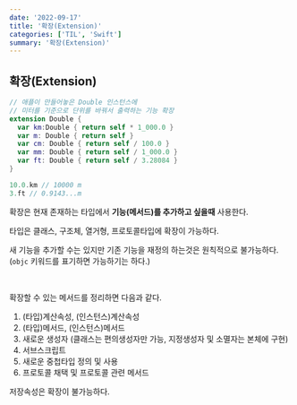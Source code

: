 ```yaml
---
date: '2022-09-17'
title: '확장(Extension)'
categories: ['TIL', 'Swift']
summary: '확장(Extension)'
---
```


## 확장(Extension)

```swift
// 애플이 만들어놓은 Double 인스턴스에
// 미터를 기준으로 단위를 바꿔서 출력하는 기능 확장
extension Double {
  var km:Double { return self * 1_000.0 }
  var m: Double { return self }
  var cm: Double { return self / 100.0 }
  var mm: Double { return self / 1_000.0 }
  var ft: Double { return self / 3.28084 }
}

10.0.km // 10000 m
3.ft // 0.9143...m
```

확장은 현재 존재하는 타입에서 <b>기능(메서드)를 추가하고 싶을때</b> 사용한다.

타입은 클래스, 구조체, 열거형, 프로토콜타입에 확장이 가능하다.

새 기능을 추가할 수는 있지만 기존 기능을 재정의 하는것은 원칙적으로 불가능하다. (`objc` 키워드를 표기하면 가능하기는 하다.)

<br/>

확장할 수 있는 메서드를 정리하면 다음과 같다.

1. (타입)계산속성, (인스턴스)계산속성
2. (타입)메서드, (인스턴스)메서드
3. 새로운 생성자 (클래스는 편의생성자만 가능, 지정생성자 및 소멸자는 본체에 구현)
4. 서브스크립트
5. 새로운 중첩타입 정의 및 사용
6. 프로토콜 채택 및 프로토콜 관련 메서드

저장속성은 확장이 불가능하다.
